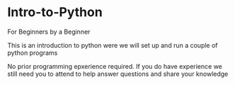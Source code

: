 # Intro-to-Python
For Beginners by a Beginner 


This is an introduction to python were we will set up and run a couple of python programs

No prior programming epxerience required. If you do have experience we still need you to attend to help answer questions and share your knowledge
